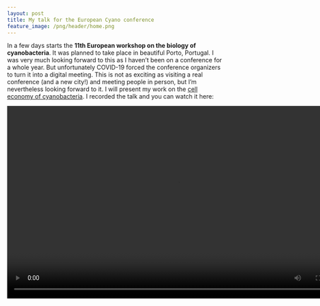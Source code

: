 ```yaml
---
layout: post
title: My talk for the European Cyano conference
feature_image: /png/header/home.png
---
```


In a few days starts the **11th European workshop on the biology of
cyanobacteria**. It was planned to take place in beautiful Porto,
Portugal. I was very much looking forward to this as I haven’t been on a
conference for a whole year. But unfortunately COVID-19 forced the
conference organizers to turn it into a digital meeting. This is not as
exciting as visiting a real conference (and a new city\!) and meeting
people in person, but I’m nevertheless looking forward to it. I will
present my work on the [cell economy of cyanobacteria](projects). I
recorded the talk and you can watch it here:

<!-- Link to talk in html -->
<video width="800" height="450" controls> <source src="/png/2020-09-04-cyanoconf_files/2020-08-31_Michael_Jahn.mp4" type="video/mp4"> </video>